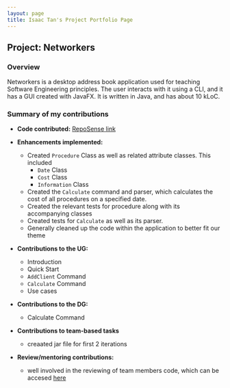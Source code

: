 ```yaml
---
layout: page
title: Isaac Tan's Project Portfolio Page
---
```

## Project: Networkers

### Overview

Networkers is a desktop address book application used for teaching Software Engineering principles. The user interacts with it using a CLI, and it has a GUI created with JavaFX. It is written in Java, and has about 10 kLoC.

### Summary of my contributions


- **Code contributed:** [RepoSense link](https://nus-cs2103-ay2122s2.github.io/tp-dashboard/?search=iztanpy&breakdown=true&sort=groupTitle&sortWithin=title&since=2022-02-18&timeframe=commit&mergegroup=&groupSelect=groupByRepos&checkedFileTypes=docs~functional-code~test-code~other
  )

- **Enhancements implemented:**
  
  * Created `Procedure` Class as well as related attribute classes. This included
    * `Date` Class
    * `Cost` Class
    * `Information` Class
  * Created the `Calculate` command and parser, which calculates the cost of all procedures
  on a specified date.
  * Created the relevant tests for procedure along with its accompanying classes
  * Created tests for `Calculate` as well as its parser.
  *  Generally cleaned up the code within the application to better fit our theme
  
- **Contributions to the UG:**
  * Introduction
  * Quick Start
  * `AddClient` Command
  * `Calculate` Command
  * Use cases

- **Contributions to the DG:**
    * Calculate Command

- **Contributions to team-based tasks**
    * creaated jar file for first 2 iterations
  
- **Review/mentoring contributions:**
    * well involved in the reviewing of team members code, which can be accesed [here](https://github.com/AY2122S2-CS2103T-W13-1/tp/pulls?q=is%3Apr+reviewed-by%3A%40me+is%3Aclosed)
  

